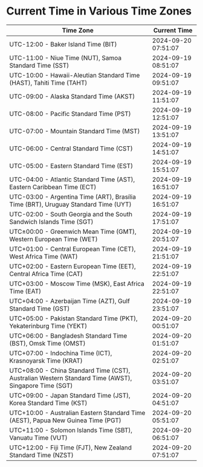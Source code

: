 # Current Time in Various Time Zones

| Time Zone | Current Time |
|-----------|--------------|
| UTC-12:00 - Baker Island Time (BIT) | 2024-09-20 07:51:07 |
| UTC-11:00 - Niue Time (NUT), Samoa Standard Time (SST) | 2024-09-19 08:51:07 |
| UTC-10:00 - Hawaii-Aleutian Standard Time (HAST), Tahiti Time (TAHT) | 2024-09-19 09:51:07 |
| UTC-09:00 - Alaska Standard Time (AKST) | 2024-09-19 11:51:07 |
| UTC-08:00 - Pacific Standard Time (PST) | 2024-09-19 12:51:07 |
| UTC-07:00 - Mountain Standard Time (MST) | 2024-09-19 13:51:07 |
| UTC-06:00 - Central Standard Time (CST) | 2024-09-19 14:51:07 |
| UTC-05:00 - Eastern Standard Time (EST) | 2024-09-19 15:51:07 |
| UTC-04:00 - Atlantic Standard Time (AST), Eastern Caribbean Time (ECT) | 2024-09-19 16:51:07 |
| UTC-03:00 - Argentina Time (ART), Brasília Time (BRT), Uruguay Standard Time (UYT) | 2024-09-19 16:51:07 |
| UTC-02:00 - South Georgia and the South Sandwich Islands Time (SGT) | 2024-09-19 17:51:07 |
| UTC±00:00 - Greenwich Mean Time (GMT), Western European Time (WET) | 2024-09-19 20:51:07 |
| UTC+01:00 - Central European Time (CET), West Africa Time (WAT) | 2024-09-19 21:51:07 |
| UTC+02:00 - Eastern European Time (EET), Central Africa Time (CAT) | 2024-09-19 22:51:07 |
| UTC+03:00 - Moscow Time (MSK), East Africa Time (EAT) | 2024-09-19 22:51:07 |
| UTC+04:00 - Azerbaijan Time (AZT), Gulf Standard Time (GST) | 2024-09-19 23:51:07 |
| UTC+05:00 - Pakistan Standard Time (PKT), Yekaterinburg Time (YEKT) | 2024-09-20 00:51:07 |
| UTC+06:00 - Bangladesh Standard Time (BST), Omsk Time (OMST) | 2024-09-20 01:51:07 |
| UTC+07:00 - Indochina Time (ICT), Krasnoyarsk Time (KRAT) | 2024-09-20 02:51:07 |
| UTC+08:00 - China Standard Time (CST), Australian Western Standard Time (AWST), Singapore Time (SGT) | 2024-09-20 03:51:07 |
| UTC+09:00 - Japan Standard Time (JST), Korea Standard Time (KST) | 2024-09-20 04:51:07 |
| UTC+10:00 - Australian Eastern Standard Time (AEST), Papua New Guinea Time (PGT) | 2024-09-20 05:51:07 |
| UTC+11:00 - Solomon Islands Time (SBT), Vanuatu Time (VUT) | 2024-09-20 06:51:07 |
| UTC+12:00 - Fiji Time (FJT), New Zealand Standard Time (NZST) | 2024-09-20 07:51:07 |
